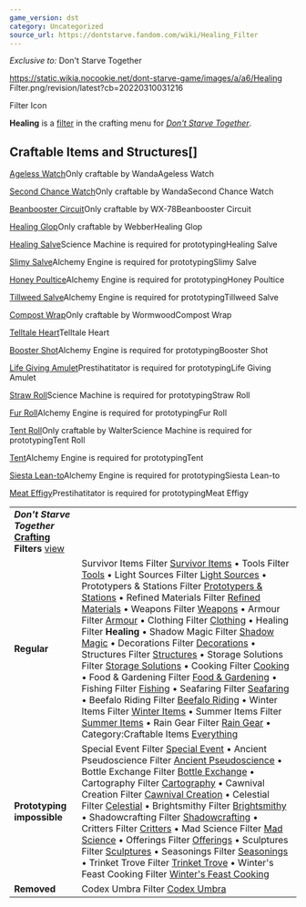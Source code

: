 ```yaml
---
game_version: dst
category: Uncategorized
source_url: https://dontstarve.fandom.com/wiki/Healing_Filter
---
```


*Exclusive to:* Don't Starve Together

 https://static.wikia.nocookie.net/dont-starve-game/images/a/a6/Healing Filter.png/revision/latest?cb=20220310031216 

Filter Icon

 

**Healing** is a [filter](/wiki/Crafting#Crafting_Filter "Crafting") in the crafting menu for *[Don't Starve Together](/wiki/Don%27t_Starve_Together "Don't Starve Together")*.

## Craftable Items and Structures[]

[Ageless Watch](/wiki/Ageless_Watch "Ageless Watch")Only craftable by WandaAgeless Watch

[Second Chance Watch](/wiki/Second_Chance_Watch "Second Chance Watch")Only craftable by WandaSecond Chance Watch

[Beanbooster Circuit](/wiki/Beanbooster_Circuit "Beanbooster Circuit")Only craftable by WX-78Beanbooster Circuit

[Healing Glop](/wiki/Healing_Glop "Healing Glop")Only craftable by WebberHealing Glop

[Healing Salve](/wiki/Healing_Salve "Healing Salve")Science Machine is required for prototypingHealing Salve

[Slimy Salve](/wiki/Slimy_Salve "Slimy Salve")Alchemy Engine is required for prototypingSlimy Salve

[Honey Poultice](/wiki/Honey_Poultice "Honey Poultice")Alchemy Engine is required for prototypingHoney Poultice

[Tillweed Salve](/wiki/Tillweed_Salve "Tillweed Salve")Alchemy Engine is required for prototypingTillweed Salve

[Compost Wrap](/wiki/Compost_Wrap "Compost Wrap")Only craftable by WormwoodCompost Wrap

[Telltale Heart](/wiki/Telltale_Heart "Telltale Heart")Telltale Heart

[Booster Shot](/wiki/Booster_Shot "Booster Shot")Alchemy Engine is required for prototypingBooster Shot

[Life Giving Amulet](/wiki/Life_Giving_Amulet "Life Giving Amulet")Prestihatitator is required for prototypingLife Giving Amulet

[Straw Roll](/wiki/Straw_Roll "Straw Roll")Science Machine is required for prototypingStraw Roll

[Fur Roll](/wiki/Fur_Roll "Fur Roll")Alchemy Engine is required for prototypingFur Roll

[Tent Roll](/wiki/Tent_Roll "Tent Roll")Only craftable by WalterScience Machine is required for prototypingTent Roll

[Tent](/wiki/Tent "Tent")Alchemy Engine is required for prototypingTent

[Siesta Lean-to](/wiki/Siesta_Lean-to "Siesta Lean-to")Alchemy Engine is required for prototypingSiesta Lean-to

[Meat Effigy](/wiki/Meat_Effigy "Meat Effigy")Prestihatitator is required for prototypingMeat Effigy

|  |  |
| --- | --- |
| ***Don't Starve Together* [Crafting](/wiki/Crafting "Crafting") Filters** [view](/wiki/Template:Crafting_Filters "Template:Crafting Filters") | |
| **Regular** | Survivor Items Filter [Survivor Items](/wiki/Survivor_Items_Filter "Survivor Items Filter") • Tools Filter [Tools](/wiki/Tools_Filter "Tools Filter") • Light Sources Filter [Light Sources](/wiki/Light_Sources_Filter "Light Sources Filter") • Prototypers & Stations Filter [Prototypers & Stations](/wiki/Prototypers_%26_Stations_Filter "Prototypers & Stations Filter") • Refined Materials Filter [Refined Materials](/wiki/Refined_Materials_Filter "Refined Materials Filter") • Weapons Filter [Weapons](/wiki/Weapons_Filter "Weapons Filter") • Armour Filter [Armour](/wiki/Armour_Filter "Armour Filter") • Clothing Filter [Clothing](/wiki/Clothing_Filter "Clothing Filter") • Healing Filter **Healing** • Shadow Magic Filter [Shadow Magic](/wiki/Shadow_Magic_Filter "Shadow Magic Filter") • Decorations Filter [Decorations](/wiki/Decorations_Filter "Decorations Filter") • Structures Filter [Structures](/wiki/Structures_Filter "Structures Filter") • Storage Solutions Filter [Storage Solutions](/wiki/Storage_Solutions_Filter "Storage Solutions Filter") • Cooking Filter [Cooking](/wiki/Cooking_Filter "Cooking Filter") • Food & Gardening Filter [Food & Gardening](/wiki/Food_%26_Gardening_Filter "Food & Gardening Filter") • Fishing Filter [Fishing](/wiki/Fishing_Filter "Fishing Filter") • Seafaring Filter [Seafaring](/wiki/Seafaring_Filter "Seafaring Filter") • Beefalo Riding Filter [Beefalo Riding](/wiki/Beefalo_Riding_Filter "Beefalo Riding Filter") • Winter Items Filter [Winter Items](/wiki/Winter_Items_Filter "Winter Items Filter") • Summer Items Filter [Summer Items](/wiki/Summer_Items_Filter "Summer Items Filter") • Rain Gear Filter [Rain Gear](/wiki/Rain_Gear_Filter "Rain Gear Filter") • Category:Craftable Items [Everything](/wiki/Category:Craftable_Items "Category:Craftable Items") |
| **Prototyping impossible** | Special Event Filter [Special Event](/wiki/Special_Event_Filter "Special Event Filter") • Ancient Pseudoscience Filter [Ancient Pseudoscience](/wiki/Ancient_Pseudoscience_Filter "Ancient Pseudoscience Filter") • Bottle Exchange Filter [Bottle Exchange](/wiki/Bottle_Exchange_Filter "Bottle Exchange Filter") • Cartography Filter [Cartography](/wiki/Cartography_Filter "Cartography Filter") • Cawnival Creation Filter [Cawnival Creation](/wiki/Cawnival_Creation_Filter "Cawnival Creation Filter") • Celestial Filter [Celestial](/wiki/Celestial_Filter "Celestial Filter") • Brightsmithy Filter [Brightsmithy](/wiki/Brightsmithy_Filter "Brightsmithy Filter") • Shadowcrafting Filter [Shadowcrafting](/wiki/Shadowcrafting_Filter "Shadowcrafting Filter") • Critters Filter [Critters](/wiki/Critters_Filter "Critters Filter") • Mad Science Filter [Mad Science](/wiki/Mad_Science_Filter "Mad Science Filter") • Offerings Filter [Offerings](/wiki/Offerings_Filter "Offerings Filter") • Sculptures Filter [Sculptures](/wiki/Sculptures_Filter "Sculptures Filter") • Seasonings Filter [Seasonings](/wiki/Seasonings_Filter "Seasonings Filter") • Trinket Trove Filter [Trinket Trove](/wiki/Trinket_Trove_Filter "Trinket Trove Filter") • Winter's Feast Cooking Filter [Winter's Feast Cooking](/wiki/Winter%27s_Feast_Cooking_Filter "Winter's Feast Cooking Filter") |
| **Removed** | Codex Umbra Filter [Codex Umbra](/wiki/Codex_Umbra_Filter "Codex Umbra Filter") |